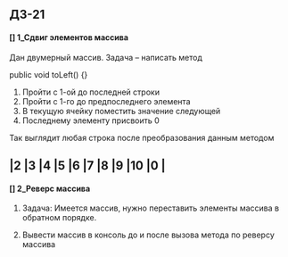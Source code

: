 ## ДЗ-21
####  [] 1_Сдвиг элементов массива

Дан двумерный массив. Задача – написать метод

public void toLeft() {}
1. Пройти с 1-ой до последней строки
2. Пройти с 1-го до предпоследнего элемента
3. В текущую ячейку поместить значение следующей
4. Последнему элементу присвоить 0

Так выглядит любая строка после преобразования данным методом

## |2   |3   |4   |5   |6   |7   |8   |9   |10  |0 |

####  [] 2_Реверс массива

1. Задача: Имеется массив, нужно переставить элементы массива в обратном порядке.

0. Вывести массив в консоль до и после вызова метода по реверсу массива